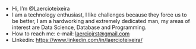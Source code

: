 - Hi, I’m @Laercioteixeira
- I am a technology enthusiast, I like challenges because they force us to be better, I am a hardworking and extremely dedicated man, my areas of interest are Data Science, Database and Programming.
- How to reach me: e-mail: laerciojrst@gmail.com
- LInkedin: https://www.linkedin.com/in/laercioteixeira/


